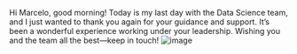Hi Marcelo, good morning!
Today is my last day with the Data Science team, and I just wanted to thank you again for your guidance and support. It’s been a wonderful experience working under your leadership.
Wishing you and the team all the best—keep in touch!
![image](https://github.com/user-attachments/assets/fa4bc336-65ab-4595-ad47-a1c493191f48)



